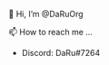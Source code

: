 👋 Hi, I’m @DaRuOrg


📫 How to reach me ...
* Discord: DaRu#7264

<!---
DaRuOrg/DaRuOrg is a ✨ special ✨ repository because its `README.md` (this file) appears on your GitHub profile.
You can click the Preview link to take a look at your changes.
--->
